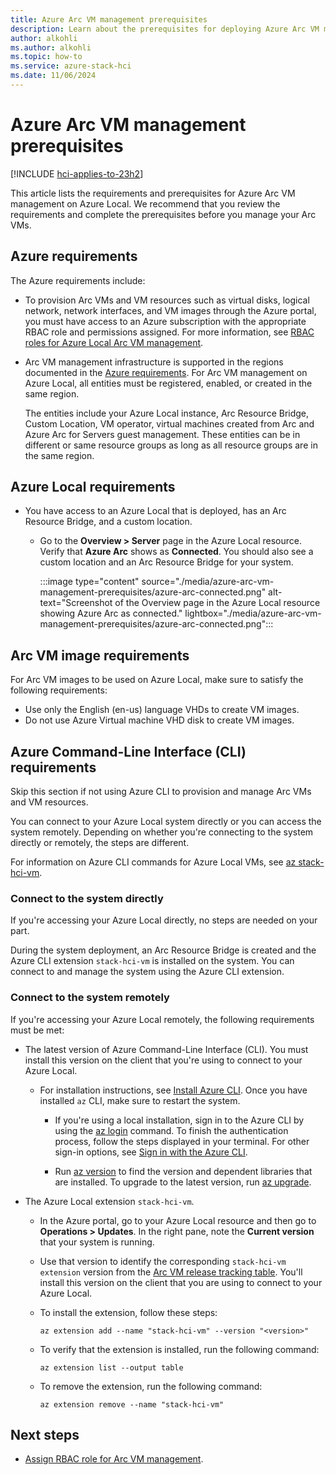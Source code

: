 ```yaml
---
title: Azure Arc VM management prerequisites
description: Learn about the prerequisites for deploying Azure Arc VM management for Azure Local.
author: alkohli
ms.author: alkohli
ms.topic: how-to
ms.service: azure-stack-hci
ms.date: 11/06/2024
---
```


# Azure Arc VM management prerequisites

[!INCLUDE [hci-applies-to-23h2](../../hci/includes/hci-applies-to-23h2.md)]

This article lists the requirements and prerequisites for Azure Arc VM management on Azure Local. We recommend that you review the requirements and complete the prerequisites before you manage your Arc VMs.

## Azure requirements

The Azure requirements include:

- To provision Arc VMs and VM resources such as virtual disks, logical network, network interfaces, and VM images through the Azure portal, you must have access to an Azure subscription with the appropriate RBAC role and permissions assigned. For more information, see [RBAC roles for Azure Local Arc VM management](./assign-vm-rbac-roles.md#about-builtin-rbac-roles).

- Arc VM management infrastructure is supported in the regions documented in the [Azure requirements](../concepts//system-requirements-23h2.md#azure-requirements). For Arc VM management on Azure Local, all entities must be registered, enabled, or created in the same region.

  The entities include your Azure Local instance, Arc Resource Bridge, Custom Location, VM operator, virtual machines created from Arc and Azure Arc for Servers guest management. These entities can be in different or same resource groups as long as all resource groups are in the same region.


## Azure Local requirements

- You have access to an Azure Local that is deployed, has an Arc Resource Bridge, and a custom location.

  - Go to the **Overview > Server** page in the Azure Local resource. Verify that **Azure Arc** shows as **Connected**. You should also see a custom location and an Arc Resource Bridge for your system.
    
       :::image type="content" source="./media/azure-arc-vm-management-prerequisites/azure-arc-connected.png" alt-text="Screenshot of the Overview page in the Azure Local resource showing Azure Arc as connected." lightbox="./media/azure-arc-vm-management-prerequisites/azure-arc-connected.png":::

## Arc VM image requirements

For Arc VM images to be used on Azure Local, make sure to satisfy the following requirements:

- Use only the English (en-us) language VHDs to create VM images.
- Do not use Azure Virtual machine VHD disk to create VM images.

## Azure Command-Line Interface (CLI) requirements

Skip this section if not using Azure CLI to provision and manage Arc VMs and VM resources.

You can connect to your Azure Local system directly or you can access the system remotely. Depending on whether you're connecting to the system directly or remotely, the steps are different.

For information on Azure CLI commands for Azure Local VMs, see [az stack-hci-vm](/cli/azure/stack-hci-vm).

### Connect to the system directly

If you're accessing your Azure Local directly, no steps are needed on your part.

During the system deployment, an Arc Resource Bridge is created and the Azure CLI extension `stack-hci-vm` is installed on the system. You can connect to and manage the system using the Azure CLI extension.

### Connect to the system remotely

If you're accessing your Azure Local remotely, the following requirements must be met:
 
- The latest version of Azure Command-Line Interface (CLI). You must install this version on the client that you're using to connect to your Azure Local.

  - For installation instructions, see [Install Azure CLI](/cli/azure/install-azure-cli-windows). Once you have installed `az` CLI, make sure to restart the system.
  
    - If you're using a local installation, sign in to the Azure CLI by using the [az login](/cli/azure/reference-index#az-login) command. To finish the authentication process, follow the steps displayed in your terminal. For other sign-in options, see [Sign in with the Azure CLI](/cli/azure/authenticate-azure-cli).

    - Run [az version](/cli/azure/reference-index?#az-version) to find the version and dependent libraries that are installed. To upgrade to the latest version, run [az upgrade](/cli/azure/reference-index?#az-upgrade).

- The Azure Local extension `stack-hci-vm`.

  - In the Azure portal, go to your Azure Local resource and then go to **Operations > Updates**. In the right pane, note the **Current version** that your system is running.
  - Use that version to identify the corresponding `stack-hci-vm extension` version from the [Arc VM release tracking table](https://aka.ms/arcvm-rel). You'll install this version on the client that you are using to connect to your Azure Local.
  - To install the extension, follow these steps:
  
    ```azurecli
    az extension add --name "stack-hci-vm" --version "<version>"
    ```

  - To verify that the extension is installed, run the following command:
  
    ```azurecli
    az extension list --output table
    ```

  - To remove the extension, run the following command:
  
    ```azurecli
    az extension remove --name "stack-hci-vm"
    ```


## Next steps

- [Assign RBAC role for Arc VM management](./assign-vm-rbac-roles.md).
